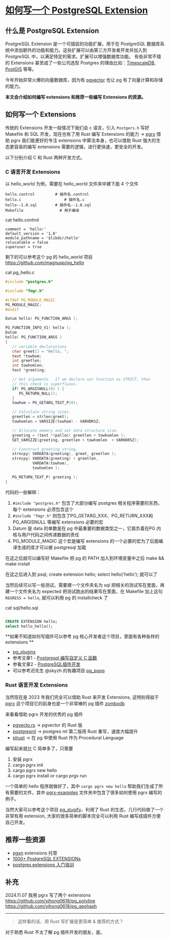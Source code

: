 # [如何写一个 PostgreSQL Extension](https://github.com/yihong0618/gitblog/issues/270)

## 什么是 PostgreSQL Extension

PostgreSQL Extension 是一个可插拔的功能扩展，用于在 PostgreSQL 数据库系统中添加额外的功能和能力。这些扩展可以由第三方开发者开发并加入到 PostgreSQL 中，以满足特定的需求。扩展可以增强数据库功能。
有些非常不错的 Extensions 甚至成了一些公司选型 Postgres 的理由比如：[TimescaleDB](https://www.timescale.com/blog/top-5-postgresql-extensions/#1-timescaledb), [PostGIS](https://www.timescale.com/blog/top-5-postgresql-extensions/#2-postgis) 等等。

今年开始异常火爆的向量数据库，因为有 [pgvector](https://github.com/pgvector/pgvector) 也让 pg 有了向量计算和存储的能力。

**本文会介绍如何编写 extensions 和推荐一些编写 Extensions 的资源。**

## 如何写一个 Extensions

传统的 Extensions 开发一般情况下我们会 c 语言，引入 `Postgers.h` 写好 Makefile 和 SQL 开发，现在也有了用 Rust 编写 Extensions 的能力 -> [pgrx](https://github.com/pgcentralfoundation/pgrx)  借助 pgrx 我们能更好的专注 extensions 中算法本身，也可以借助 Rust 强大的生态更容易的编写 extensions 需要的逻辑，进行更快速，更安全的开发。

以下分别介绍 C 和 Rust 两种开发方式。

### C 语言开发 Extensions

以 hello_world 为例，需要在 hello_world 文件夹中建下面 4 个文件

```
hello.control         # 插件名.control
hello.c                   # 插件名.c
hello--1.0.sql        # 插件名--1.0.sql
Makefile                # 用于编译
```

cat hello.control
```
comment = 'hello:'
default_version = '1.0'
module_pathname = '$libdir/hello'
relocatable = false
superuser = true
```
剩下的可以参考这个 pg 的 hello_world 项目 https://github.com/magnusp/pg_hello

cat pg_hello.c
```c
#include "postgres.h"

#include "fmgr.h"

#ifdef PG_MODULE_MAGIC
PG_MODULE_MAGIC;
#endif

Datum hello( PG_FUNCTION_ARGS );

PG_FUNCTION_INFO_V1( hello );
Datum
hello( PG_FUNCTION_ARGS )
{
   // variable declarations
   char greet[] = "Hello, ";
   text *towhom;
   int greetlen;
   int towhomlen;
   text *greeting;

   // Get arguments.  If we declare our function as STRICT, then
   // this check is superfluous.
   if( PG_ARGISNULL(0) ) {
      PG_RETURN_NULL();
   }
   towhom = PG_GETARG_TEXT_P(0);

   // Calculate string sizes.
   greetlen = strlen(greet);
   towhomlen = VARSIZE(towhom) - VARHDRSZ;

   // Allocate memory and set data structure size.
   greeting = (text *)palloc( greetlen + towhomlen );
   SET_VARSIZE(greeting, greetlen + towhomlen  + VARHDRSZ);

   // Construct greeting string.
   strncpy( VARDATA(greeting), greet, greetlen );
   strncpy( VARDATA(greeting) + greetlen,
            VARDATA(towhom),
            towhomlen );

   PG_RETURN_TEXT_P( greeting );
}
```

代码的一些解释：

1. `#include "postgres.h"` 包含了大部分编写 postgres 相关程序需要的东西，每个 extensions 必须包含这个
2. `#include "fmgr.h"` 则包含了PG_GETARG_XXX、PG_RETURN_XXX和PG_ARGISNULL 等编写 extensions 必要的宏
3.  Datum 是 data 的单数是在 pg 中最重要的数据类型之一，它肩负着在PG 内核与用户代码之间传递数据的责任
4. PG_MODULE_MAGIC 这个宏是编写 extensions 的一个必要的宏为了后面编译生成的库才可以被 postgresql 加载

在这之后就可以编写好 Makefile 把 pg 的 PATH 加入到环境变量中之后 make && make install

在这之后进入到 psql, create extension hello; select hello('hello'); 就可以了

当然后续可以写一些测试，需要建一个文件夹名为 sql 把相关的测试写在里面，再建一个文件夹名为 expected 把测试跑出的结果写在里面，在 Makefile 加上这句 `REGRESS = hello`, 就可以利用 pg 的 installcheck 了

cat sql/hello.sql

```sql

CREATE EXTENSION hello;
select hello_hello();
```
**如果不知道如何写插件可以参考 pg 核心开发者这个项目，里面有各种各样的 extensions **
- [pg_plugins](https://github.com/michaelpq/pg_plugins)
- 参考文章1 - [Postgresql 编写自定义 C 函数](https://zhmin.github.io/posts/postgresql-c-function/)
- 参看文章2 - [PostgreSQL插件开发](https://csblog.cc/dbnotes/PostgreSQL%E6%8F%92%E4%BB%B6%E5%BC%80%E5%8F%91.html)
- 可以参考迟先生 @skyzh 的有趣项目 [pg_poop](https://github.com/skyzh/pg_poop) 

### Rust 语言开发 Extensions

当然现在是 2023 年我们完全可以借助 Rust 来开发 Extensions, 这特别得益于 [pgrx](https://github.com/pgcentralfoundation/pgrx) 这个项目它的前身也是一个非常棒的 pg 插件 [zombodb](https://github.com/zombodb/zombodb)

来看看借助 pgrx 开发的优秀的 pg 插件

- [pgvecto.rs](https://github.com/tensorchord/pgvecto.rs) -> pgvector 的 Rust 版
- [postgresml](https://github.com/postgresml/postgresml) -> postgres ml 第二版用 Rust 重写，速度大幅提升
- [plrust](https://github.com/yihong0618/gitblog/issues/270) -> 在 pg 中使用 Rust 作为 Procedural Language

编写起来就比 C 简单多了，只需要

1. 安装 pgrx
2. cargo pgrx init
3. cargo pgrx new hello
4. cargo pgrx install or cargo prgx run

一个简单的 hello 程序就做好了，其中 `cargo pgrx new hello` 帮助我们生成了所有需要的文件，其中 [pgrx-examples](https://github.com/pgcentralfoundation/pgrx/tree/master/pgrx-examples) 文件夹中包含了很多如何使用 pgrx 编写的例子。

当然大家可以参考这个项目 [pg_slugify](https://github.com/higuoxing/pg_slugify)，利用了 Rust 的生态，几行代码做了一个非常有用 extension, 大家的很多简单的脚本完全可以利用 Rust 编写成插件方便自己开发。

## 推荐一些资源

- [pgxn](https://pgxn.org/) extensions 托管
- [1000+ PostgreSQL EXTENSIONs](https://gist.github.com/joelonsql/e5aa27f8cc9bd22b8999b7de8aee9d47) 
- [postgres extensions 入门培训](https://github.com/yihong0618/gitblog/files/12194352/PostgreSQL20extension20develop20guide.1482475700.pdf)

## 补充
2024.11.07 我用 pgrx 写了两个 extensions
https://github.com/yihong0618/pg_polyline
https://github.com/yihong0618/pg_geohash


---

> 这样看的话，用 Rust 写扩展是更简单 & 推荐的方式？

对于熟悉 Rust 不太了解 pg 插件开发的朋友，是。